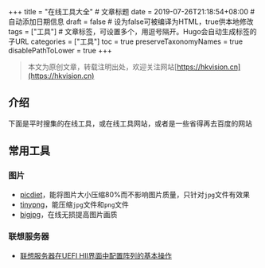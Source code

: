 +++
title = "在线工具大全"  # 文章标题
date = 2019-07-26T21:18:54+08:00  # 自动添加日期信息
draft = false  # 设为false可被编译为HTML，true供本地修改
tags = ["工具"]  # 文章标签，可设置多个，用逗号隔开。Hugo会自动生成标签的子URL
categories = ["工具"]
toc = true
preserveTaxonomyNames = true
disablePathToLower = true
+++

> 本文为原创文章，转载注明出处，欢迎关注网站[https://hkvision.cn](https://hkvision.cn)

## 介绍
下面是平时搜集的在线工具，或在线工具网站，或者是一些省得再去百度的网站

## 常用工具
### 图片
- [picdiet][picdiet]，能将图片大小压缩80%而不影响图片质量，只针对`jpg`文件有效果
- [tinypng][tinypng]，能压缩`jpg`文件和`png`文件
- [bigjpg][bigjpg]，在线无损提高图片画质

### 联想服务器
- [联想服务器在UEFI HII界面中配置阵列的基本操作][lenovo-uefi-hii-raid]




[picdiet]: https://www.picdiet.com/
[tinypng]: https://tinypng.com/
[lenovo-uefi-hii-raid]: https://iknow.lenovo.com.cn/detail/dc_154455.html
[bigjpg]: https://bigjpg.com/
